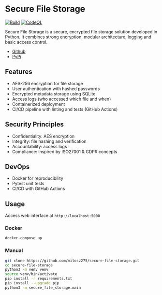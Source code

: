 # Secure File Storage

[![Build](https://github.com/milosz275/secure-file-storage/actions/workflows/python-app.yml/badge.svg)](https://github.com/milosz275/secure-file-storage/actions/workflows/python-app.yml)
[![CodeQL](https://github.com/milosz275/secure-file-storage/actions/workflows/github-code-scanning/codeql/badge.svg)](https://github.com/milosz275/secure-file-storage/actions/workflows/github-code-scanning/codeql)

Secure File Storage is a secure, encrypted file storage solution developed in Python. It combines strong encryption, modular architecture, logging and basic access control.

- [Github](https://github.com/milosz275/secure-file-storage)
- [PyPi](https://pypi.org/project/secure-file-storage-milosz275)

## Features

- AES-256 encryption for file storage
- User authentication with hashed passwords
- Encrypted metadata storage using SQLite
- Access logs (who accessed which file and when)
- Containerized deployment
- CI/CD pipeline with linting and tests (GitHub Actions)

## Security Principles

- Confidentiality: AES encryption
- Integrity: file hashing and verification
- Accountability: access logs
- Compliance: inspired by ISO27001 & GDPR concepts

## DevOps

- Docker for reproducibility
- Pytest unit tests
- CI/CD with GitHub Actions

## Usage

Access web interface at `http://localhost:5000`

### Docker

```bash
docker-compose up
```

### Manual

```bash
git clone https://github.com/milosz275/secure-file-storage.git
cd secure-file-storage
python3 -m venv venv
source venv/bin/activate
pip install -r requirements.txt
pip install --upgrade pip
python3 -m secure_file_storage.main
```
